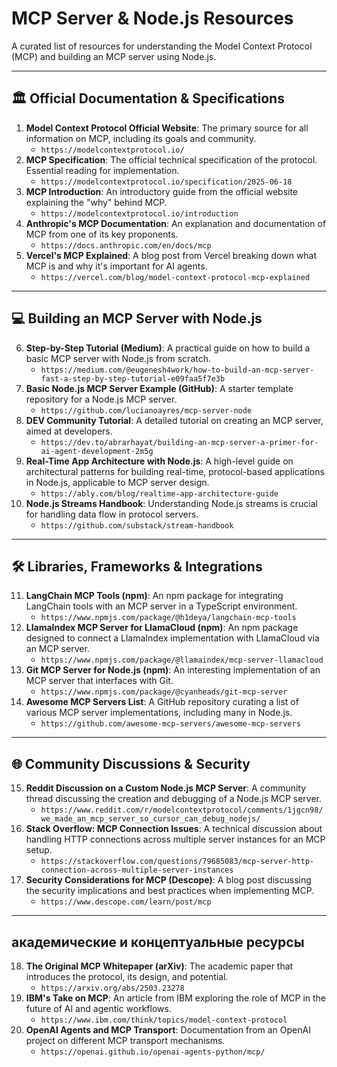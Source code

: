 # MCP Server & Node.js Resources

A curated list of resources for understanding the Model Context Protocol (MCP) and building an MCP server using Node.js.

---

## 🏛️ Official Documentation & Specifications

1.  **Model Context Protocol Official Website**: The primary source for all information on MCP, including its goals and community.
    - `https://modelcontextprotocol.io/`
2.  **MCP Specification**: The official technical specification of the protocol. Essential reading for implementation.
    - `https://modelcontextprotocol.io/specification/2025-06-18`
3.  **MCP Introduction**: An introductory guide from the official website explaining the "why" behind MCP.
    - `https://modelcontextprotocol.io/introduction`
4.  **Anthropic's MCP Documentation**: An explanation and documentation of MCP from one of its key proponents.
    - `https://docs.anthropic.com/en/docs/mcp`
5.  **Vercel's MCP Explained**: A blog post from Vercel breaking down what MCP is and why it's important for AI agents.
    - `https://vercel.com/blog/model-context-protocol-mcp-explained`

---

## 💻 Building an MCP Server with Node.js

6.  **Step-by-Step Tutorial (Medium)**: A practical guide on how to build a basic MCP server with Node.js from scratch.
    - `https://medium.com/@eugenesh4work/how-to-build-an-mcp-server-fast-a-step-by-step-tutorial-e09faa5f7e3b`
7.  **Basic Node.js MCP Server Example (GitHub)**: A starter template repository for a Node.js MCP server.
    - `https://github.com/lucianoayres/mcp-server-node`
8.  **DEV Community Tutorial**: A detailed tutorial on creating an MCP server, aimed at developers.
    - `https://dev.to/abrarhayat/building-an-mcp-server-a-primer-for-ai-agent-development-2m5g`
9.  **Real-Time App Architecture with Node.js**: A high-level guide on architectural patterns for building real-time, protocol-based applications in Node.js, applicable to MCP server design.
    - `https://ably.com/blog/realtime-app-architecture-guide`
10. **Node.js Streams Handbook**: Understanding Node.js streams is crucial for handling data flow in protocol servers.
    - `https://github.com/substack/stream-handbook`

---

## 🛠️ Libraries, Frameworks & Integrations

11. **LangChain MCP Tools (npm)**: An npm package for integrating LangChain tools with an MCP server in a TypeScript environment.
    - `https://www.npmjs.com/package/@h1deya/langchain-mcp-tools`
12. **LlamaIndex MCP Server for LlamaCloud (npm)**: An npm package designed to connect a LlamaIndex implementation with LlamaCloud via an MCP server.
    - `https://www.npmjs.com/package/@llamaindex/mcp-server-llamacloud`
13. **Git MCP Server for Node.js (npm)**: An interesting implementation of an MCP server that interfaces with Git.
    - `https://www.npmjs.com/package/@cyanheads/git-mcp-server`
14. **Awesome MCP Servers List**: A GitHub repository curating a list of various MCP server implementations, including many in Node.js.
    - `https://github.com/awesome-mcp-servers/awesome-mcp-servers`

---

## 🌐 Community Discussions & Security

15. **Reddit Discussion on a Custom Node.js MCP Server**: A community thread discussing the creation and debugging of a Node.js MCP server.
    - `https://www.reddit.com/r/modelcontextprotocol/comments/1jgcn98/we_made_an_mcp_server_so_cursor_can_debug_nodejs/`
16. **Stack Overflow: MCP Connection Issues**: A technical discussion about handling HTTP connections across multiple server instances for an MCP setup.
    - `https://stackoverflow.com/questions/79685083/mcp-server-http-connection-across-multiple-server-instances`
17. **Security Considerations for MCP (Descope)**: A blog post discussing the security implications and best practices when implementing MCP.
    - `https://www.descope.com/learn/post/mcp`

---

##  академические и концептуальные ресурсы

18. **The Original MCP Whitepaper (arXiv)**: The academic paper that introduces the protocol, its design, and potential.
    - `https://arxiv.org/abs/2503.23278`
19. **IBM's Take on MCP**: An article from IBM exploring the role of MCP in the future of AI and agentic workflows.
    - `https://www.ibm.com/think/topics/model-context-protocol`
20. **OpenAI Agents and MCP Transport**: Documentation from an OpenAI project on different MCP transport mechanisms.
    - `https://openai.github.io/openai-agents-python/mcp/`

